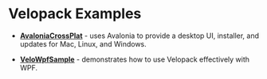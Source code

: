 # Velopack Examples

- [**AvaloniaCrossPlat**](AvaloniaCrossPlat) - uses Avalonia to provide a desktop UI, installer, and updates for Mac, Linux, and Windows.

- [**VeloWpfSample**](VeloWpfSample) - demonstrates how to use Velopack effectively with WPF.